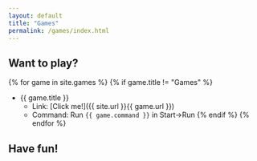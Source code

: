 ```yaml
---
layout: default
title: "Games"
permalink: /games/index.html
---
```

## Want to play?

{% for game in site.games %}
{% if game.title != "Games" %}
* {{ game.title }}
    * Link: [Click me!]({{ site.url }}{{ game.url }})
    * Command: Run `{{ game.command }}` in Start->Run
{% endif %}
{% endfor %}

## Have fun!